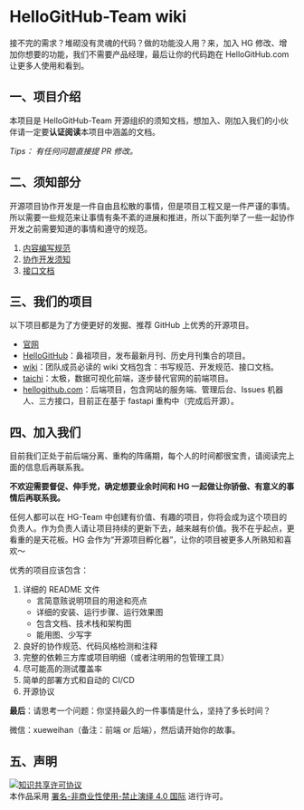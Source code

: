 # HelloGitHub-Team wiki

接不完的需求？堆砌没有灵魂的代码？做的功能没人用？来，加入 HG 修改、增加你想要的功能，我们不需要产品经理，最后让你的代码跑在 HelloGitHub.com 让更多人使用和看到。

## 一、项目介绍
本项目是 HelloGitHub-Team 开源组织的须知文档，想加入、刚加入我们的小伙伴请一定要**认证阅读**本项目中涵盖的文档。

*Tips： 有任何问题直接提 PR 修改。*

## 二、须知部分
开源项目协作开发是一件自由且松散的事情，但是项目工程又是一件严谨的事情。所以需要一些规范来让事情有条不紊的进展和推进，所以下面列举了一些一起协作开发之前需要知道的事情和遵守的规范。

1. [内容编写规范](doc/copywriting.md)
2. [协作开发须知](doc/cooperation.md)
3. [接口文档](doc/api.md)

## 三、我们的项目
以下项目都是为了方便更好的发掘、推荐 GitHub 上优秀的开源项目。

- [官网](https://hellogithub.com)
- [HelloGitHub](https://github.com/521xueweihan/HelloGitHub)：鼻祖项目，发布最新月刊、历史月刊集合的项目。
- [wiki](https://github.com/HelloGitHub-Team/wiki)：团队成员必读的 wiki 文档包含：书写规范、开发规范、接口文档。
- [taichi](https://github.com/HelloGitHub-Team/taichi)：太极，数据可视化前端，逐步替代官网的前端项目。
- [hellogithub.com](https://github.com/521xueweihan/hellogithub.com)：后端项目，包含网站的服务端、管理后台、Issues 机器人、三方接口，目前正在基于 fastapi 重构中（完成后开源）。


## 四、加入我们
目前我们正处于前后端分离、重构的阵痛期，每个人的时间都很宝贵，请阅读完上面的信息后再联系我。

**不欢迎需要督促、伸手党，确定想要业余时间和 HG 一起做让你骄傲、有意义的事情后再联系我。**

任何人都可以在 HG-Team 中创建有价值、有趣的项目，你将会成为这个项目的负责人。作为负责人请让项目持续的更新下去，越来越有价值。我不在乎起点，更看重的是天花板。HG 会作为“开源项目孵化器”，让你的项目被更多人所熟知和喜欢～

优秀的项目应该包含：
1. 详细的 README 文件
    - 言简意赅说明项目的用途和亮点
    - 详细的安装、运行步骤、运行效果图
    - 包含文档、技术栈和架构图
    - 能用图、少写字
2. 良好的协作规范、代码风格检测和注释
3. 完整的依赖三方库或项目明细（或者注明用的包管理工具）
4. 尽可能高的测试覆盖率
5. 简单的部署方式和自动的 CI/CD
6. 开源协议

**最后**：请思考一个问题：你坚持最久的一件事情是什么，坚持了多长时间？

微信：xueweihan（备注：前端 or 后端），然后请开始你的故事。


## 五、声明
<a rel="license" href="https://creativecommons.org/licenses/by-nc-nd/4.0/deed.zh"><img alt="知识共享许可协议" style="border-width: 0" src="https://licensebuttons.net/l/by-nc-nd/4.0/88x31.png"></a><br>本作品采用 <a rel="license" href="https://creativecommons.org/licenses/by-nc-nd/4.0/deed.zh">署名-非商业性使用-禁止演绎 4.0 国际</a> 进行许可。